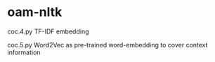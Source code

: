 # oam-nltk

coc.4.py
TF-IDF embedding


coc.5.py
Word2Vec as pre-trained word-embedding to cover context information



